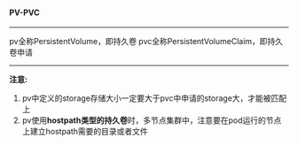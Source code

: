 #### PV-PVC

* * *
pv全称PersistentVolume，即持久卷
pvc全称PersistentVolumeClaim，即持久卷申请


* * *
**注意:**
1. pv中定义的storage存储大小一定要大于pvc中申请的storage大，才能被匹配上
2. pv使用**hostpath类型的持久卷**时，多节点集群中，注意要在pod运行的节点上建立hostpath需要的目录或者文件